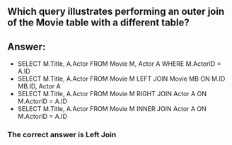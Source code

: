 ## Which query illustrates performing an outer join of the Movie table with a different table?

Answer:
---
- SELECT M.Title, A.Actor FROM Movie M, Actor A WHERE M.ActorID = A.ID
- SELECT M.Title, A.Actor FROM Movie M LEFT JOIN Movie MB ON M.ID MB.ID, Actor A
- SELECT M.Title, A.Actor FROM Movie M RIGHT JOIN Actor A ON M.ActorID = A.ID
- SELECT M.Title, A.Actor FROM Movie M INNER JOIN Actor A ON M.ActorID = A.ID

### The correct answer is Left Join 